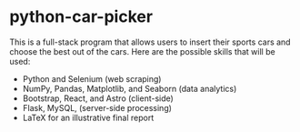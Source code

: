 # python-car-picker
This is a full-stack program that allows users to insert their sports cars and choose the best out of the cars.
Here are the possible skills that will be used:
* Python and Selenium (web scraping)
* NumPy, Pandas, Matplotlib, and Seaborn (data analytics)
* Bootstrap, React, and Astro (client-side)
* Flask, MySQL,  (server-side processing)
* LaTeX for an illustrative final report
